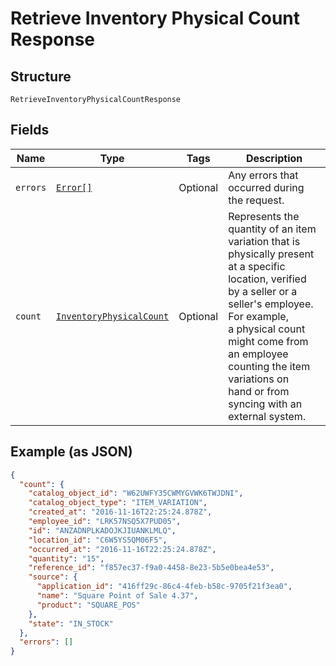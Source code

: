 
# Retrieve Inventory Physical Count Response

## Structure

`RetrieveInventoryPhysicalCountResponse`

## Fields

| Name | Type | Tags | Description |
|  --- | --- | --- | --- |
| `errors` | [`Error[]`](/doc/models/error.md) | Optional | Any errors that occurred during the request. |
| `count` | [`InventoryPhysicalCount`](/doc/models/inventory-physical-count.md) | Optional | Represents the quantity of an item variation that is physically present<br>at a specific location, verified by a seller or a seller's employee. For example,<br>a physical count might come from an employee counting the item variations on<br>hand or from syncing with an external system. |

## Example (as JSON)

```json
{
  "count": {
    "catalog_object_id": "W62UWFY35CWMYGVWK6TWJDNI",
    "catalog_object_type": "ITEM_VARIATION",
    "created_at": "2016-11-16T22:25:24.878Z",
    "employee_id": "LRK57NSQ5X7PUD05",
    "id": "ANZADNPLKADOJKJIUANKLMLQ",
    "location_id": "C6W5YS5QM06F5",
    "occurred_at": "2016-11-16T22:25:24.878Z",
    "quantity": "15",
    "reference_id": "f857ec37-f9a0-4458-8e23-5b5e0bea4e53",
    "source": {
      "application_id": "416ff29c-86c4-4feb-b58c-9705f21f3ea0",
      "name": "Square Point of Sale 4.37",
      "product": "SQUARE_POS"
    },
    "state": "IN_STOCK"
  },
  "errors": []
}
```

